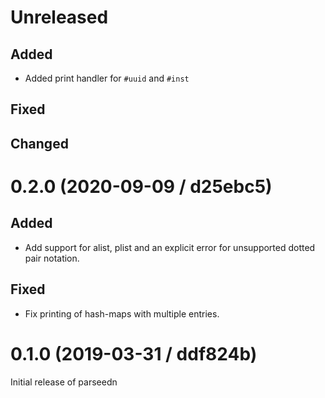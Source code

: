 # Unreleased

## Added

- Added print handler for `#uuid` and `#inst`

## Fixed

## Changed

# 0.2.0 (2020-09-09 / d25ebc5)

## Added

- Add support for alist, plist and an explicit error for unsupported dotted pair notation.

## Fixed

- Fix printing of hash-maps with multiple entries.

# 0.1.0 (2019-03-31 / ddf824b)

Initial release of parseedn
